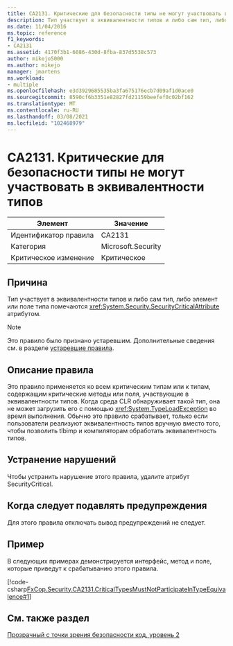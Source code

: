 ```yaml
---
title: CA2131. Критические для безопасности типы не могут участвовать в эквивалентности типов
description: Тип участвует в эквивалентности типов и либо сам тип, либо элемент или поле типа, помечается атрибутом SecurityCritical.
ms.date: 11/04/2016
ms.topic: reference
f1_keywords:
- CA2131
ms.assetid: 4170f3b1-6086-430d-8fba-837d5538c573
author: mikejo5000
ms.author: mikejo
manager: jmartens
ms.workload:
- multiple
ms.openlocfilehash: e3d3929685535ba3fa675176ecb7d09af1d0ace0
ms.sourcegitcommit: 8590cf6b3351e82827fd21159beefef0c02bf162
ms.translationtype: MT
ms.contentlocale: ru-RU
ms.lasthandoff: 03/08/2021
ms.locfileid: "102468979"
---
```

# <a name="ca2131-security-critical-types-may-not-participate-in-type-equivalence"></a>CA2131. Критические для безопасности типы не могут участвовать в эквивалентности типов

|Элемент|Значение|
|-|-|
|Идентификатор правила|CA2131|
|Категория|Microsoft.Security|
|Критическое изменение|Критическое|

## <a name="cause"></a>Причина
Тип участвует в эквивалентности типов и либо сам тип, либо элемент или поле типа помечаются <xref:System.Security.SecurityCriticalAttribute> атрибутом.

> [!NOTE]
> Это правило было признано устаревшим. Дополнительные сведения см. в разделе [устаревшие правила](fxcop-unported-deprecated-rules.md).

## <a name="rule-description"></a>Описание правила
Это правило применяется ко всем критическим типам или к типам, содержащим критические методы или поля, участвующие в эквивалентности типов. Когда среда CLR обнаруживает такой тип, она не может загрузить его с помощью <xref:System.TypeLoadException> во время выполнения. Обычно это правило срабатывает, только если пользователи реализуют эквивалентность типов вручную вместо того, чтобы позволить tlbimp и компиляторам обработать эквивалентность типов.

## <a name="how-to-fix-violations"></a>Устранение нарушений
Чтобы устранить нарушение этого правила, удалите атрибут SecurityCritical.

## <a name="when-to-suppress-warnings"></a>Когда следует подавлять предупреждения
Для этого правила отключать вывод предупреждений не следует.

## <a name="example"></a>Пример
В следующих примерах демонстрируется интерфейс, метод и поле, которые приведут к срабатыванию этого правила.

[!code-csharp[FxCop.Security.CA2131.CriticalTypesMustNotParticipateInTypeEquivalence#1](../code-quality/codesnippet/CSharp/ca2131-security-critical-types-may-not-participate-in-type-equivalence_1.cs)]

## <a name="see-also"></a>См. также раздел
[Прозрачный с точки зрения безопасности код, уровень 2](/dotnet/framework/misc/security-transparent-code-level-2)
